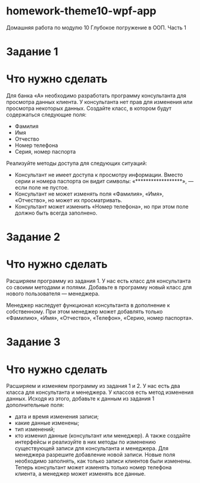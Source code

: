 # homework-theme10-wpf-app
Домашняя работа по модулю 10 Глубокое погружение в ООП. Часть 1 
# Задание 1
# Что нужно сделать <br>
Для банка «А» необходимо разработать программу консультанта для просмотра данных клиента. У консультанта нет прав для изменения или просмотра некоторых данных. Создайте класс, в котором будут содержаться следующие поля: <br>
* Фамилия
* Имя
* Отчество
* Номер телефона
* Серия, номер паспорта

Реализуйте методы доступа для следующих ситуаций: <br>
* Консультант не имеет доступа к просмотру информации. Вместо серии и номера паспорта он видит символы: «******************», — если поле не пустое.
* Консультант не может изменять поля «Фамилия», «Имя», «Отчество», но может их просматривать.
* Консультант может изменить «Номер телефона», но при этом поле должно быть всегда заполнено.

# Задание 2
# Что нужно сделать <br>
Расширяем программу из задания 1. У нас есть класс для консультанта со своими методами и полями. Добавьте в программу новый класс для нового пользователя — менеджера.

Менеджер наследует функционал консультанта в дополнение к собственному. При этом менеджер может добавлять только «Фамилию», «Имя», «Отчество», «Телефон», «Серию, номер паспорта».

# Задание 3
# Что нужно сделать <br>
Расширяем и изменяем программу из задания 1 и 2. У нас есть два класса для консультанта и менеджера. У классов есть метод изменения данных. Исходя из этого, добавьте к данным из задания 1 дополнительные поля: <br>
* дата и время изменения записи;
* какие данные изменены;
* тип изменений;
* кто изменил данные (консультант или менеджер).
А также создайте интерфейсы и реализуйте в них методы по изменению существующей записи для консультанта и менеджера. Для менеджера разрешите добавление новой записи. Новые поля необходимо заполнять, как только записи клиентов были изменены. Теперь консультант может изменять только номер телефона клиента, а менеджер может изменять все данные. 
